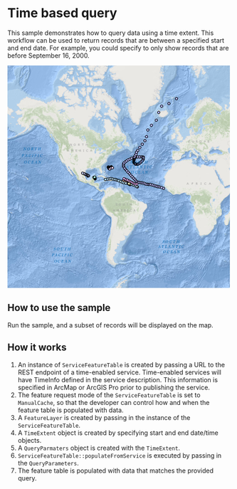# Time based query

This sample demonstrates how to query data using a time extent. This
workflow can be used to return records that are between a specified
start and end date. For example, you could specify to only show records
that are before September 16, 2000.

![](screenshot.png)

## How to use the sample

Run the sample, and a subset of records will be displayed on the map.

## How it works

1.  An instance of `ServiceFeatureTable` is created by passing a URL to
    the REST endpoint of a time-enabled service. Time-enabled services
    will have TimeInfo defined in the service description. This
    information is specified in ArcMap or ArcGIS Pro prior to publishing
    the service.
2.  The feature request mode of the `ServiceFeatureTable` is set to
    `ManualCache`, so that the developer can control how and when the
    feature table is populated with data.
3.  A `FeatureLayer` is created by passing in the instance of the
    `ServiceFeatureTable`.
4.  A `TimeExtent` object is created by specifying start and end
    date/time objects.
5.  A `QueryParmaters` object is created with the `TimeExtent`.
6.  `ServiceFeatureTable::populateFromService` is executed by passing in
    the `QueryParameters`.
7.  The feature table is populated with data that matches the provided
    query.
